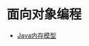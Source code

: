 # 面向对象编程

* [Java内存模型](https://github.com/BryantChang/JVM_Test/tree/master/object_programming/class_object)